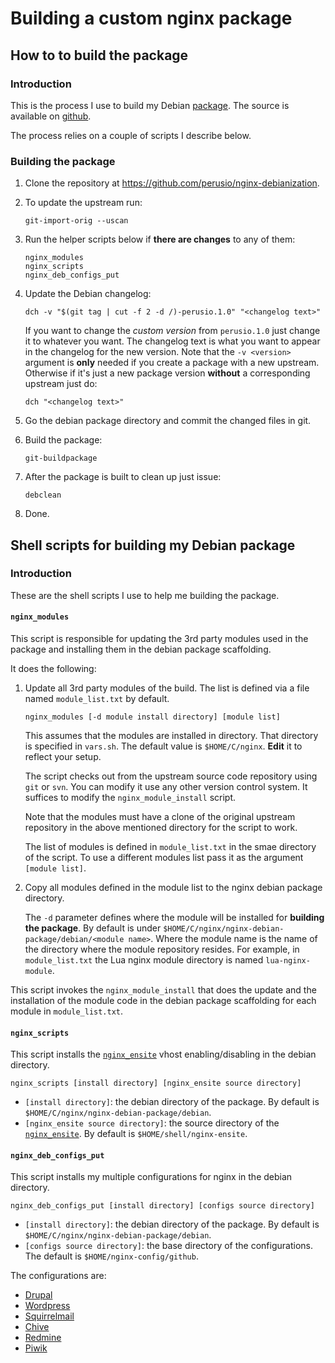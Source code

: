# Building a custom nginx package 

## How to to build the package

### Introduction 

This is the process I use to build my Debian
[package](http://debian.perusio.net). The source is available on
[github](https://github.com/perusio/nginx-debianization). 

The process relies on a couple of scripts I describe below.

### Building the package

 1. Clone the repository at https://github.com/perusio/nginx-debianization.
 2. To update the upstream run:
    
        git-import-orig --uscan
 3. Run the helper scripts below if **there are changes** to any of them:

        nginx_modules
        nginx_scripts
        nginx_deb_configs_put
 4. Update the Debian changelog:

        dch -v "$(git tag | cut -f 2 -d /)-perusio.1.0" "<changelog text>"
    If you want to change the *custom version* from `perusio.1.0` just
    change it to whatever you want. The changelog text is what you
    want to appear in the changelog for the new version. Note that
    the `-v <version>` argument is **only** needed if you create a
    package with a new upstream. Otherwise if it's just a new package
    version **without** a corresponding upstream just do:
    
        dch "<changelog text>"
 5. Go the debian package directory and commit the changed files in git.
 6. Build the package:
 
        git-buildpackage
 7. After the package is built to clean up just issue:
    
        debclean
 8. Done.
        
## Shell scripts for building my Debian package

### Introduction

These are the shell scripts I use to help me building the package.

#### `nginx_modules`

This script is responsible for updating the 3rd party modules used in
the package and installing them in the debian package scaffolding. 

It does the following:

 1. Update all 3rd party modules of the build. The list is defined via
    a file named `module_list.txt` by default.
    
        nginx_modules [-d module install directory] [module list]

    This assumes that the modules are installed in 
    directory. That directory is specified in `vars.sh`. The default
    value is `$HOME/C/nginx`. **Edit** it to reflect your setup.
   
    The script checks out from the upstream source code repository
    using `git` or `svn`. You can modify it use any other version
    control system. It suffices to modify the `nginx_module_install`
    script.

    Note that the modules must have a clone of the original upstream
    repository in the above mentioned directory for the script to
    work.

    The list of modules is defined in `module_list.txt` in the smae
    directory of the script. To use a different modules list pass it
    as the argument `[module list]`. 

 2. Copy all modules defined in the module list to the nginx debian
    package directory.

    The `-d` parameter defines where the module will be installed for
    **building the package**. By default is under
    `$HOME/C/nginx/nginx-debian-package/debian/<module name>`. Where
    the module name is the name of the directory where the module
    repository resides. For example, in `module_list.txt` the Lua
    nginx module directory is named `lua-nginx-module`.

This script invokes the `nginx_module_install` that does the update
and the installation of the module code in the debian package
scaffolding for each module in `module_list.txt`.

#### `nginx_scripts`

This script installs the
[`nginx_ensite`](https://github.com/perusio/nginx_ensite) vhost
enabling/disabling in the debian directory.

    nginx_scripts [install directory] [nginx_ensite source directory]

 * `[install directory]`: the debian directory of the package. By
   default is `$HOME/C/nginx/nginx-debian-package/debian`.
 * `[nginx_ensite source directory]`: the source directory of the
   [`nginx_ensite`](https://github.com/perusio/nginx_ensite). By
   default is `$HOME/shell/nginx-ensite`.

#### `nginx_deb_configs_put`

This script installs my multiple configurations for nginx in the
debian directory.

    nginx_deb_configs_put [install directory] [configs source directory]

 * `[install directory]`: the debian directory of the package. By
   default is `$HOME/C/nginx/nginx-debian-package/debian`.
 * `[configs source directory]`: the base directory of the
 configurations. The default is `$HOME/nginx-config/github`.

The configurations are:

 * [Drupal](https://github.com/perusio/drupal-with-nginx)
 * [Wordpress](https://github.com/perusio/wordpress-nginx)
 * [Squirrelmail](https://github.com/perusio/squirrelmail-nginx)
 * [Chive](https://github.com/perusio/chive-nginx)
 * [Redmine](https://github.com/perusio/redmine-nginx)
 * [Piwik](https://github.com/perusio/piwik-nginx)
